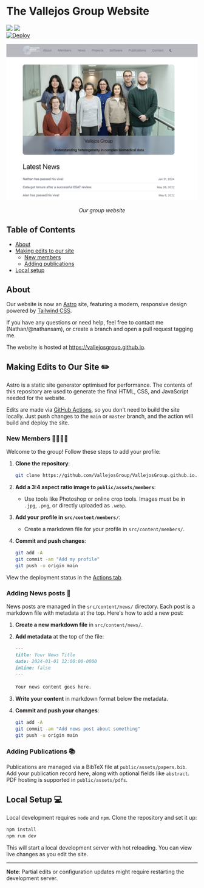 # The Vallejos Group Website

![](https://img.shields.io/badge/Astro-3333FF?style=for-the-badge&logo=astro&logoColor=white)
![](https://img.shields.io/badge/Tailwind_CSS-38B2AC?style=for-the-badge&logo=tailwind-css&logoColor=white)
<br>
[![Deploy](https://github.com/VallejosGroup/VallejosGroup.github.io/actions/workflows/deploy.yml/badge.svg)](https://github.com/VallejosGroup/VallejosGroup.github.io/actions/workflows/deploy.yml)

![screenshot.png](screenshot.png)

<p align="center"><em>Our group website</em></p>

## Table of Contents

- [About](#about)
- [Making edits to our site](#making-edits-to-our-site)
  - [New members](#new-members)
  - [Adding publications](#adding-publications)
- [Local setup](#local-setup)

## About

Our website is now an [Astro](https://astro.build) site, featuring a modern, responsive design powered by [Tailwind CSS](https://tailwindcss.com).

If you have any questions or need help, feel free to contact me (Nathan/@nathansam), or create a branch and open a pull request tagging me.

The website is hosted at https://vallejosgroup.github.io.

## Making Edits to Our Site ✏️

Astro is a static site generator optimised for performance. The contents of this repository are used to generate the final HTML, CSS, and JavaScript needed for the website.

Edits are made via [GitHub Actions](https://github.com/features/actions), so you don't need to build the site locally. Just push changes to the `main` or `master` branch, and the action will build and deploy the site.

### New Members 👩‍🔬👨‍🔬

Welcome to the group! Follow these steps to add your profile:

1. **Clone the repository**:
   ```bash
   git clone https://github.com/VallejosGroup/VallejosGroup.github.io.git
   ```
2. **Add a 3:4 aspect ratio image to `public/assets/members`**:
   - Use tools like Photoshop or online crop tools. Images must be in `.jpg`, `.png`, or directly uploaded as `.webp`.

3. **Add your profile in `src/content/members/`**:
   - Create a markdown file for your profile in `src/content/members/`.

4. **Commit and push changes**:
   ```bash
   git add -A
   git commit -am "Add my profile"
   git push -u origin main
   ```

View the deployment status in the [Actions tab](https://github.com/VallejosGroup/VallejosGroup.github.io/actions).

### Adding News posts :newspaper:

News posts are managed in the `src/content/news/` directory. Each post is a markdown file with metadata at the top. Here's how to add a new post:

1. **Create a new markdown file** in `src/content/news/`.
2. **Add metadata** at the top of the file:

   ```markdown
   ---
   title: Your News Title
   date: 2024-01-01 12:00:00-0000
   inline: false
   ---

   Your news content goes here.
   ```

3. **Write your content** in markdown format below the metadata.
4. **Commit and push your changes**:
   ```bash
   git add -A
   git commit -am "Add news post about something"
   git push -u origin main
   ```

### Adding Publications 📚

Publications are managed via a BibTeX file at `public/assets/papers.bib`. Add your publication record here, along with optional fields like `abstract`. PDF hosting is supported in `public/assets/pdfs`.

## Local Setup 💻

Local development requires `node` and `npm`. Clone the repository and set it up:

```bash
npm install
npm run dev
```

This will start a local development server with hot reloading. You can view live changes as you edit the site.

---

**Note**: Partial edits or configuration updates might require restarting the development server.
